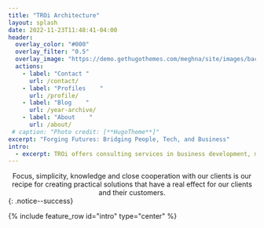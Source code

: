 ```yaml
---
title: "TROi Architecture"
layout: splash
date: 2022-11-23T11:48:41-04:00
header:
  overlay_color: "#000"
  overlay_filter: "0.5"
  overlay_image: "https://demo.gethugothemes.com/meghna/site/images/backgrounds/hero-area.jpg"
  actions:
    - label: "Contact "
      url: /contact/
    - label: "Profiles    "
      url: /profile/
    - label: "Blog    "
      url: /year-archive/
    - label: "About    "
      url: /about/
 # caption: "Photo credit: [**HugoTheme**]"
excerpt: "Forging Futures: Bridging People, Tech, and Business"
intro: 
  - excerpt: TROi offers consulting services in business development, management, digitalization, enterprise and solution architecture with a focus on customer value, quality and efficiency.
---
```

<center>
Focus, simplicity, knowledge and close cooperation with our clients is our recipe for creating practical solutions that have a real effect for our clients and their customers.
</center>
{: .notice--success}

{% include feature_row id="intro" type="center" %}


